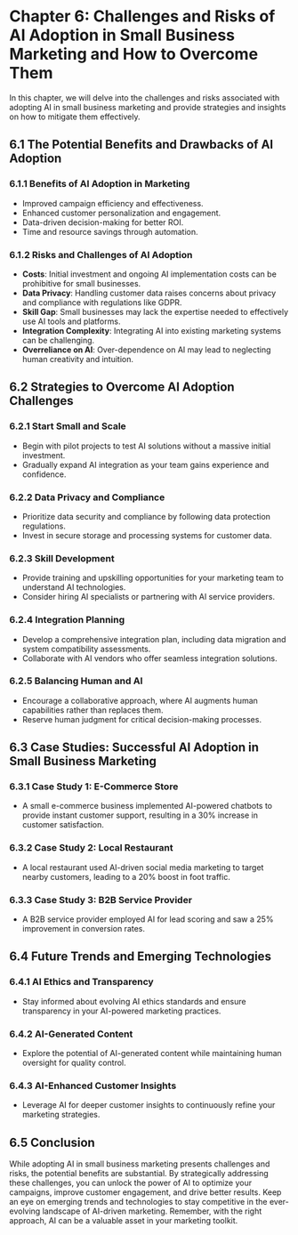 Chapter 6: Challenges and Risks of AI Adoption in Small Business Marketing and How to Overcome Them
===================================================================================================

In this chapter, we will delve into the challenges and risks associated with adopting AI in small business marketing and provide strategies and insights on how to mitigate them effectively.

6.1 The Potential Benefits and Drawbacks of AI Adoption
-------------------------------------------------------

### 6.1.1 Benefits of AI Adoption in Marketing

* Improved campaign efficiency and effectiveness.
* Enhanced customer personalization and engagement.
* Data-driven decision-making for better ROI.
* Time and resource savings through automation.

### 6.1.2 Risks and Challenges of AI Adoption

* **Costs**: Initial investment and ongoing AI implementation costs can be prohibitive for small businesses.
* **Data Privacy**: Handling customer data raises concerns about privacy and compliance with regulations like GDPR.
* **Skill Gap**: Small businesses may lack the expertise needed to effectively use AI tools and platforms.
* **Integration Complexity**: Integrating AI into existing marketing systems can be challenging.
* **Overreliance on AI**: Over-dependence on AI may lead to neglecting human creativity and intuition.

6.2 Strategies to Overcome AI Adoption Challenges
-------------------------------------------------

### 6.2.1 Start Small and Scale

* Begin with pilot projects to test AI solutions without a massive initial investment.
* Gradually expand AI integration as your team gains experience and confidence.

### 6.2.2 Data Privacy and Compliance

* Prioritize data security and compliance by following data protection regulations.
* Invest in secure storage and processing systems for customer data.

### 6.2.3 Skill Development

* Provide training and upskilling opportunities for your marketing team to understand AI technologies.
* Consider hiring AI specialists or partnering with AI service providers.

### 6.2.4 Integration Planning

* Develop a comprehensive integration plan, including data migration and system compatibility assessments.
* Collaborate with AI vendors who offer seamless integration solutions.

### 6.2.5 Balancing Human and AI

* Encourage a collaborative approach, where AI augments human capabilities rather than replaces them.
* Reserve human judgment for critical decision-making processes.

6.3 Case Studies: Successful AI Adoption in Small Business Marketing
--------------------------------------------------------------------

### 6.3.1 Case Study 1: E-Commerce Store

* A small e-commerce business implemented AI-powered chatbots to provide instant customer support, resulting in a 30% increase in customer satisfaction.

### 6.3.2 Case Study 2: Local Restaurant

* A local restaurant used AI-driven social media marketing to target nearby customers, leading to a 20% boost in foot traffic.

### 6.3.3 Case Study 3: B2B Service Provider

* A B2B service provider employed AI for lead scoring and saw a 25% improvement in conversion rates.

6.4 Future Trends and Emerging Technologies
-------------------------------------------

### 6.4.1 AI Ethics and Transparency

* Stay informed about evolving AI ethics standards and ensure transparency in your AI-powered marketing practices.

### 6.4.2 AI-Generated Content

* Explore the potential of AI-generated content while maintaining human oversight for quality control.

### 6.4.3 AI-Enhanced Customer Insights

* Leverage AI for deeper customer insights to continuously refine your marketing strategies.

6.5 Conclusion
--------------

While adopting AI in small business marketing presents challenges and risks, the potential benefits are substantial. By strategically addressing these challenges, you can unlock the power of AI to optimize your campaigns, improve customer engagement, and drive better results. Keep an eye on emerging trends and technologies to stay competitive in the ever-evolving landscape of AI-driven marketing. Remember, with the right approach, AI can be a valuable asset in your marketing toolkit.
